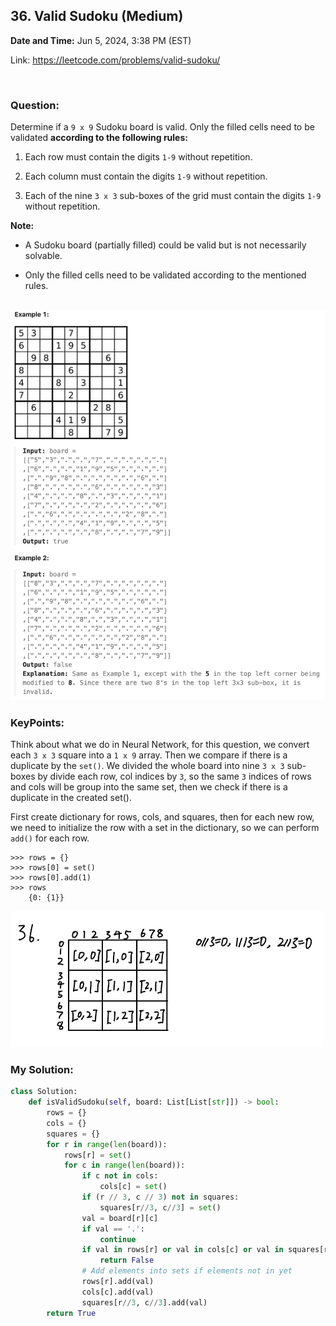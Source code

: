 ## 36. Valid Sudoku (Medium)
**Date and Time:** Jun 5, 2024, 3:38 PM (EST)

Link: https://leetcode.com/problems/valid-sudoku/

<br>

### Question:
Determine if a `9 x 9` Sudoku board is valid. Only the filled cells need to be validated __according to the following rules:__

1. Each row must contain the digits `1-9` without repetition.

2. Each column must contain the digits `1-9` without repetition.

3. Each of the nine `3 x 3` sub-boxes of the grid must contain the digits `1-9` without repetition.

**Note:**

- A Sudoku board (partially filled) could be valid but is not necessarily solvable.

- Only the filled cells need to be validated according to the mentioned rules.

<br>

<img src="images/36_1.png" alt="drawing" width="850"/>

### KeyPoints: 
Think about what we do in Neural Network, for this question, we convert each `3 x 3` square into a `1 x 9` array. Then we compare if there is a duplicate by the `set()`. We divided the whole board into nine `3 x 3` sub-boxes by divide each row, col indices by `3`, so the same `3` indices of rows and cols will be group into the same set, then we check if there is a duplicate in the created set().

First create dictionary for rows, cols, and squares, then for each new row, we need to initialize the row with a set in the dictionary, so we can perform `add()` for each row.

```
>>> rows = {}
>>> rows[0] = set()
>>> rows[0].add(1)
>>> rows
    {0: {1}}
```

<img src="images/36_2.png" alt="drawing" width="500"/>

<br>

### My Solution:
```python
class Solution:
    def isValidSudoku(self, board: List[List[str]]) -> bool:
        rows = {}
        cols = {}
        squares = {}
        for r in range(len(board)):
            rows[r] = set()
            for c in range(len(board)):
                if c not in cols:
                    cols[c] = set()
                if (r // 3, c // 3) not in squares:
                    squares[r//3, c//3] = set()
                val = board[r][c]
                if val == '.':
                    continue
                if val in rows[r] or val in cols[c] or val in squares[r//3, c//3]:
                    return False
                # Add elements into sets if elements not in yet
                rows[r].add(val)
                cols[c].add(val)
                squares[r//3, c//3].add(val)
        return True
```
